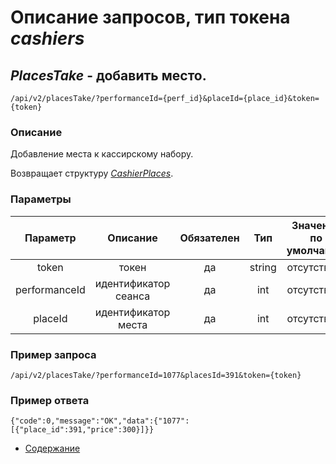 Описание запросов, тип токена _cashiers_
================================

_PlacesTake_ - добавить место.
------------------------------------
`/api/v2/placesTake/?performanceId={perf_id}&placeId={place_id}&token={token}`

### Описание
Добавление места к кассирскому набору.

Возвращает структуру _[CashierPlaces](../replies/cashierPlaces)_.

### Параметры
| Параметр 	|        Описание       	| Обязателен 	|   Тип  	| Значение по умолчанию 	|
|:--------:	|:---------------------:	|:----------:	|:------:	|:---------------------:	|
|   token  	|         токен         	|     да     	| string 	|      отсутствует      	|
|  performanceId 	| идентификатор сеанса |     да     	|   int  	|      отсутствует      	|
|  placeId 	| идентификатор места |     да     	|   int  	|      отсутствует      	|

### Пример запроса
`/api/v2/placesTake/?performanceId=1077&placesId=391&token={token}`

### Пример ответа
```
{"code":0,"message":"OK","data":{"1077":[{"place_id":391,"price":300}]}}
```

* [Содержание](../index)